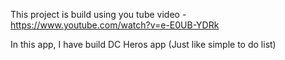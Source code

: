 This project is build using you tube video - https://www.youtube.com/watch?v=e-E0UB-YDRk

In this app, I have build DC Heros app (Just like simple to do list)

